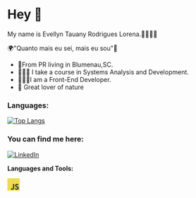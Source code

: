 # Hey 👋

My name is Evellyn Tauany Rodrigues Lorena.🙋‍♀️🏳️‍🌈

  🌍"Quanto mais eu sei, mais eu sou"💪


- 📌From PR living in Blumenau,SC.
- 👨🏼‍🎓 I take a course in Systems Analysis and Development.
- 👩🏻‍💻I am a Front-End Developer.
- 🍃 Great lover of nature

### Languages:
 [![Top Langs](https://github-readme-stats.vercel.app/api/top-langs/?username=evellyntauany&layout=compact&theme=dark&hide=Objective-C,PureBasic&hide_title=true)](https://github.com/anuraghazra/github-readme-stats)
 
 ### You can find me here:
 <a href="https://www.linkedin.com/in/evellyn-tauany-rodrigues-lorena-077909178/"><img alt="LinkedIn" title="LinkedIn" height="28" width="28" src="https://raw.githubusercontent.com/peterthehan/peterthehan/master/assets/linkedin.svg"></a>
 
**Languages and Tools:**  

<code><img height="28" src="https://raw.githubusercontent.com/github/explore/80688e429a7d4ef2fca1e82350fe8e3517d3494d/topics/javascript/javascript.png"></code>
